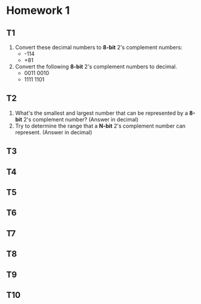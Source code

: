 # Homework 1

## T1

1. Convert these decimal numbers to **8-bit** 2's complement numbers:
    - -114
    - +81
2. Convert the following **8-bit** 2's complement numbers to decimal.
    - 0011 0010
    - 1111 1101

## T2

1. What's the smallest and largest number that can be represented by a **8-bit** 2's complement number? (Answer in decimal)
1. Try to determine the range that a **N-bit** 2's complement number can represent. (Answer in decimal)

## T3

## T4

## T5

## T6

## T7

## T8

## T9

## T10

